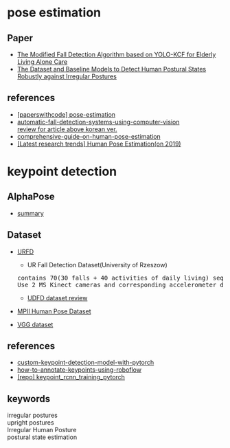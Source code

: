 # pose estimation

## Paper
- [The Modified Fall Detection Algorithm based on YOLO-KCF for Elderly Living Alone Care](https://koreascience.kr/article/JAKO202020941738300.view?orgId=anpor&hide=breadcrumb,journalinfo)  
- [The Dataset and Baseline Models to Detect Human Postural States Robustly against Irregular Postures](https://ieeexplore.ieee.org/document/9663782/)  

## references
- [[paperswithcode] pose-estimation](https://paperswithcode.com/task/pose-estimation)  
- [automatic-fall-detection-systems-using-computer-vision](https://neuralet.com/article/building-automatic-fall-detection-systems-using-computer-vision)  
  [review for article above korean ver.](https://github.com/iamdami/TIL/blob/main/fallDetection/FD_using_poseEstination_motionDetection.md)  
- [comprehensive-guide-on-human-pose-estimation](https://www.analyticsvidhya.com/blog/2022/01/a-comprehensive-guide-on-human-pose-estimation/)  
- [[Latest research trends] Human Pose Estimation(on 2019)](https://eehoeskrap.tistory.com/329?category=705415)  

# keypoint detection
## AlphaPose
- [summary](https://eehoeskrap.tistory.com/299)  

## Dataset
- [URFD](http://fenix.univ.rzeszow.pl/~mkepski/ds/uf.html)  
  - UR Fall Detection Dataset(University of Rzeszow)  
  <pre>
  contains 70(30 falls + 40 activities of daily living) sequences.
  Use 2 MS Kinect cameras and corresponding accelerometer data to record the fall event.
  </pre>
  - [UDFD dataset review](https://blog.actorsfit.com/a?ID=01800-fb9c95b5-d2ce-45af-af53-eb98f4ab1204)  

- [MPII Human Pose Dataset](http://human-pose.mpi-inf.mpg.de/#overview)  
- [VGG dataset](https://www.robots.ox.ac.uk/~vgg/data/pose_evaluation/)  

## references
- [custom-keypoint-detection-model-with-pytorch](https://medium.com/@alexppppp/how-to-train-a-custom-keypoint-detection-model-with-pytorch-d9af90e111da)  
- [how-to-annotate-keypoints-using-roboflow](https://medium.com/@alexppppp/how-to-annotate-keypoints-using-roboflow-9bc2aa8915cd)  
- [[repo] keypoint_rcnn_training_pytorch](https://github.com/alexppppp/keypoint_rcnn_training_pytorch)  

## keywords
irregular postures  
upright postures  
Irregular Human Posture  
postural state estimation  
